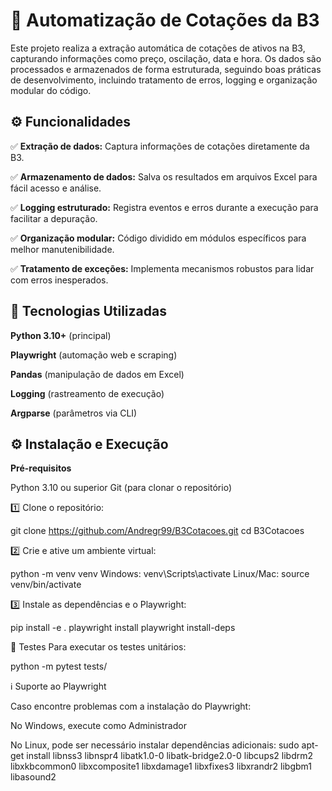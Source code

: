 # 🚀 **Automatização de Cotações da B3**

Este projeto realiza a extração automática de cotações de ativos na B3, capturando informações como preço, oscilação, data e hora. Os dados são processados e armazenados de forma estruturada, seguindo boas práticas de desenvolvimento, incluindo tratamento de erros, logging e organização modular do código.


## ⚙️ **Funcionalidades**  

✅ **Extração de dados:** Captura informações de cotações diretamente da B3.

✅ **Armazenamento de dados:** Salva os resultados em arquivos Excel para fácil acesso e análise.

✅ **Logging estruturado:** Registra eventos e erros durante a execução para facilitar a depuração.

✅ **Organização modular:** Código dividido em módulos específicos para melhor manutenibilidade.

✅ **Tratamento de exceções:** Implementa mecanismos robustos para lidar com erros inesperados.


## 🚀 **Tecnologias Utilizadas**

**Python 3.10+** (principal)

**Playwright** (automação web e scraping)

**Pandas** (manipulação de dados em Excel)

**Logging** (rastreamento de execução)

**Argparse** (parâmetros via CLI)


## ⚙️ **Instalação e Execução** 

**Pré-requisitos**

Python 3.10 ou superior
Git (para clonar o repositório)

1️⃣ Clone o repositório:

git clone https://github.com/Andregr99/B3Cotacoes.git
cd B3Cotacoes

2️⃣ Crie e ative um ambiente virtual:

python -m venv venv
Windows:
venv\Scripts\activate
Linux/Mac:
source venv/bin/activate

3️⃣ Instale as dependências e o Playwright:

pip install -e .
playwright install
playwright install-deps

🧪 Testes
Para executar os testes unitários:

python -m pytest tests/

ℹ️ Suporte ao Playwright

Caso encontre problemas com a instalação do Playwright:

No Windows, execute como Administrador

No Linux, pode ser necessário instalar dependências adicionais:
sudo apt-get install libnss3 libnspr4 libatk1.0-0 libatk-bridge2.0-0 libcups2 libdrm2 libxkbcommon0 libxcomposite1 libxdamage1 libxfixes3 libxrandr2 libgbm1 libasound2

